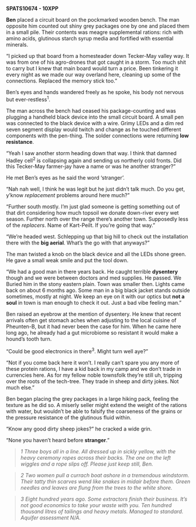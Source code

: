 **SPATS10674 - 10XPP**

**Ben** placed a circuit board on the pockmarked wooden bench. The man
opposite him counted out shiny grey packages one by one and placed them
in a small pile. Their contents was meagre supplemental rations: rich
with amino acids, glutinous starch syrup media and fortified with
essential minerals. 

“I picked up that board from a homesteader down Tecker-May valley way.
It was from one of his agro-drones that got caught in a storm. Too much
shit to carry but I knew that main board would turn a price. Been
tinkering it every night as we made our way overland here, cleaning up
some of the connections. Replaced the memory stick too.”

Ben’s eyes and hands wandered freely as he spoke, his body not nervous
but ever-restless<sup>1</sup>.

The man across the bench had ceased his package-counting and was
plugging a handheld black device into the small circuit board. A small
pen was connected to the black device with a wire. Grimy LEDs and a dim
red seven segment display would twitch and change as he touched
different components with the pen-thing. The solder connections were
returning **low resistance**.

“Yeah I saw another storm heading down that way. I think that damned
Hadley cell<sup>2</sup> is collapsing again and sending us northerly
cold fronts. Did this Tecker-May farmer-jay have a name or was he
another stranger?”

He met Ben’s eyes as he said the word ‘stranger’.

“Nah nah well, I think he was legit but he just didn’t talk much. Do you
get, y’know *replacement* problems around here much?”

“Further south mostly. I’m just glad someone is getting something out of
that dirt considering how much topsoil we donate down-river every wet
season. Further north over the range there’s another town. Supposedly
less of the *replacers*. Name of Kart-Peilt. If you’re going that way.”

“We’re headed west. Schlepping up that big hill to check out the
installation there with the **big aerial**. What’s the go with that
anyways?”

The man twisted a knob on the black device and all the LEDs shone green.
He gave a small weak smile and put the tool down.

“We had a good man in there years back. He caught terrible **dysentery**
though and we were between doctors and med supplies. He passed. We
Buried him in the stony eastern plain. Town was smaller then. Lights
came back on about 6 months ago. Some man in a big black jacket stands
outside sometimes, mostly at night. We keep an eye on it with our optics
but **not a soul** in town is man enough to check it out. Just a bad
vibe feeling man.”

Ben raised an eyebrow at the mention of dysentery. He knew that recent
arrivals often get stomach aches when adjusting to the local cuisine of
Pheunten-B, but it had never been the case for him. When he came here
long ago, he already had a gut microbiome so resistant it would make a
hound’s tooth turn.

“Could be good electronics in there<sup>3</sup>. Might turn well aye?”

“Not if you come back here it won’t. I really can’t spare you any more
of these protein rations, I have a kid back in my camp and we don’t
trade in currencies here. As for my fellow noble townsfolk they’re still
uh, tripping over the roots of the tech-tree. They trade in sheep and
dirty jokes. Not much else.”

Ben began placing the grey packages in a large hiking pack, feeling the
texture as he did so. A miserly seller might extend the weight of the
rations with water, but wouldn’t be able to falsify the coarseness of
the grains or the pressure resistance of the glutinous fluid within.

“Know any good dirty sheep jokes?” he cracked a wide grin.

“None you haven’t heard before **stranger**.”

>*1 Three boys all in a line. All dressed up in sickly yellow, with the
heavy ceremony ropes across their backs. The one on the left wiggles and
a rope slips off. Please just keep still, Ben.*

>*2 Two women pull a currach boat ashore in a tremendous windstorm. Their
tatty thin scarves wend like snakes in midair before them. Green needles
and leaves are flung from the trees to the white shore.*

>*3 Eight hundred years ago. Some extractors finish their business. It’s
not good economics to take your waste with you. Ten hundred thousand
litres of tailings and heavy metals. Managed to standard. Aquifer
assessment N/A.*
